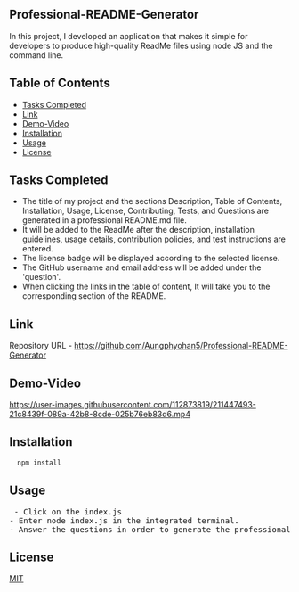 ##  Professional-README-Generator


In this project, I developed an application that makes it simple for developers to produce high-quality ReadMe files using node JS and the command line.


## Table of Contents

- [Tasks Completed](#TaskCompleted)
- [Link](#Link)
- [Demo-Video](#Demo-Video)
- [Installation](#Installation)
- [Usage](#Usage)
- [License](#license)



## Tasks Completed

- The title of my project and the sections Description, Table of Contents, Installation, Usage, License, Contributing, Tests, and Questions are generated in a professional README.md file.
- It will be added to the ReadMe after the description, installation guidelines, usage details, contribution policies, and test instructions are entered.
- The license badge will be displayed according to the selected license.
- The GitHub username and email address will be added under the 'question'.
- When clicking the links in the table of content, It will take you to the corresponding section of the README.



## Link


Repository URL  - https://github.com/Aungphyohan5/Professional-README-Generator


## Demo-Video

https://user-images.githubusercontent.com/112873819/211447493-21c8439f-089a-42b8-8cde-025b76eb83d6.mp4

## Installation


```bash
  npm install 
```
    

## Usage


<pre> - Click on the index.js 
- Enter node index.js in the integrated terminal.
- Answer the questions in order to generate the professional README.md
</pre>



## License

[MIT](https://choosealicense.com/licenses/mit/)

